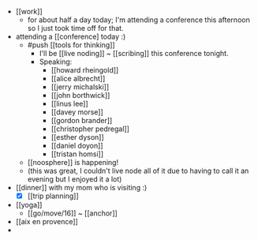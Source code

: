 - [[work]]
  - for about half a day today; I'm attending a conference this afternoon so I just took time off for that.
- attending a [[conference] today :)
  - #push [[tools for thinking]]
    - I'll be [[live noding]] ~ [[scribing]] this conference tonight.
    - Speaking:
      - [[howard rheingold]]
      - [[alice albrecht]]
      - [[jerry michalski]]
      - [[john borthwick]]
      - [[linus lee]]
      - [[davey morse]]
      - [[gordon brander]]
      - [[christopher pedregal]]
      - [[esther dyson]]
      - [[daniel doyon]]
      - [[tristan homsi]]
  - [[noosphere]] is happening!
  - (this was great, I couldn't live node all of it due to having to call it an evening but I enjoyed it a lot)
- [[dinner]] with my mom who is visiting :)
  - [x] [[trip planning]]
- [[yoga]]
  - [[go/move/16]] ~ [[anchor]]
- [[aix en provence]]
-
